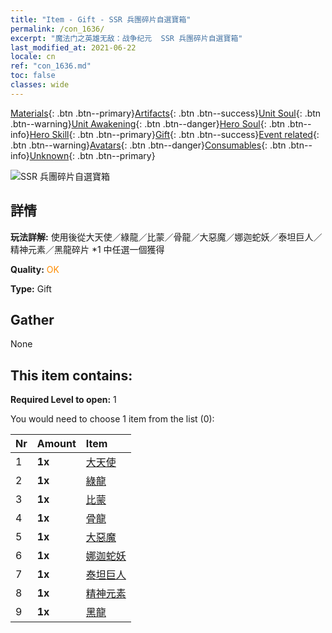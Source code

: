 ```yaml
---
title: "Item - Gift - SSR 兵團碎片自選寶箱"
permalink: /con_1636/
excerpt: "魔法门之英雄无敌：战争纪元  SSR 兵團碎片自選寶箱"
last_modified_at: 2021-06-22
locale: cn
ref: "con_1636.md"
toc: false
classes: wide
---
```

 [Materials](/ItemsCN/){: .btn .btn--primary}[Artifacts](/ItemsCN/Artifacts/){: .btn .btn--success}[Unit Soul](/ItemsCN/UnitSoul/){: .btn .btn--warning}[Unit Awakening](/ItemsCN/UnitAwakening/){: .btn .btn--danger}[Hero Soul](/ItemsCN/HeroSoul/){: .btn .btn--info}[Hero Skill](/ItemsCN/HeroSkill/){: .btn .btn--primary}[Gift](/ItemsCN/Gift/){: .btn .btn--success}[Event related](/ItemsCN/Events/){: .btn .btn--warning}[Avatars](/ItemsCN/Avatars/){: .btn .btn--danger}[Consumables](/ItemsCN/Consumables/){: .btn .btn--info}[Unknown](/ItemsCN/Unknown/){: .btn .btn--primary}

 ![SSR 兵團碎片自選寶箱](/images/t/i_907252.png)

## 詳情
 **玩法詳解:** 使用後從大天使／綠龍／比蒙／骨龍／大惡魔／娜迦蛇妖／泰坦巨人／精神元素／黑龍碎片 *1 中任選一個獲得

 **Quality:** <span style="color: #FF8C00">OK</span>

 **Type:** Gift

## Gather

  None

## This item contains:

 **Required Level to open:** 1

 You would need to choose 1 item from the list (0):

  | Nr | Amount |     Item    |
  |:---|:-------|:------------|
  | 1 |  **1x** | [大天使](/cn/Items/unt_196/) |  | 
  | 2 |  **1x** | [綠龍](/cn/Items/unt_205/) |  | 
  | 3 |  **1x** | [比蒙](/cn/Items/unt_223/) |  | 
  | 4 |  **1x** | [骨龍](/cn/Items/unt_214/) |  | 
  | 5 |  **1x** | [大惡魔](/cn/Items/unt_232/) |  | 
  | 6 |  **1x** | [娜迦蛇妖](/cn/Items/unt_240/) |  | 
  | 7 |  **1x** | [泰坦巨人](/cn/Items/unt_241/) |  | 
  | 8 |  **1x** | [精神元素](/cn/Items/unt_267/) |  | 
  | 9 |  **1x** | [黑龍](/cn/Items/unt_250/) |  | 

